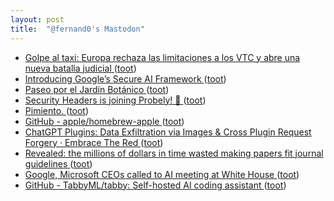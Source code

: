 ```yaml
---
layout: post
title:  "@fernand0's Mastodon"
---
```

*  [Golpe al taxi: Europa rechaza las limitaciones a los VTC y abre una nueva batalla judicial  ](https://www.elconfidencial.com/tecnologia/2023-06-08/tjue-taxi-vtc-uber-cabify_3661570/) ([toot](https://mastodon.social/@fernand0/110566689957687063))
*  [Introducing Google’s Secure AI Framework ](https://blog.google/technology/safety-security/introducing-googles-secure-ai-framework) ([toot](https://mastodon.social/@fernand0/110566438482670930))
*  [Paseo por el Jardín Botánico ](https://avecesunafoto.wordpress.com/2023/06/18/paseo-por-el-jardin-botanico) ([toot](https://mastodon.social/@fernand0/110566349695604472))
*  [Security Headers is joining Probely! 🎉 ](https://scotthelme.co.uk/security-headers-is-joining-probely) ([toot](https://mastodon.social/@fernand0/110566098208207942))
*  [Pimiento. ](https://avecesunafoto.wordpress.com/2023/06/17/pimiento) ([toot](https://mastodon.social/@fernand0/110565870732355173))
*  [GitHub - apple/homebrew-apple ](https://github.com/apple/homebrew-appl) ([toot](https://mastodon.social/@fernand0/110565868031829717))
*  [ ChatGPT Plugins: Data Exfiltration via Images & Cross Plugin Request Forgery ·  Embrace The Red ](https://embracethered.com/blog/posts/2023/chatgpt-webpilot-data-exfil-via-markdown-injection) ([toot](https://mastodon.social/@fernand0/110565713792844981))
*  [Revealed: the millions of dollars in time wasted making papers fit journal guidelines ](https://www.nature.com/articles/d41586-023-01846-) ([toot](https://mastodon.social/@fernand0/110565381999510642))
*  [Google, Microsoft CEOs called to AI meeting at White House  ](https://www.reuters.com/technology/google-microsoft-openai-ceos-attend-white-house-ai-meeting-official-2023-05-02/) ([toot](https://mastodon.social/@fernand0/110565301227981241))
*  [GitHub - TabbyML/tabby: Self-hosted AI coding assistant ](https://github.com/TabbyML/tabb) ([toot](https://mastodon.social/@fernand0/110565061928840191))
